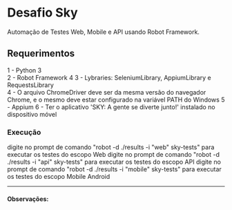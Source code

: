 # Desafio Sky
Automação de Testes Web, Mobile e API usando Robot Framework.

## Requerimentos  
1 - Python 3     
2 - Robot Framework 4
3 - Lybraries: SeleniumLibrary, AppiumLibrary e RequestsLibrary   
4 - O arquivo ChromeDriver deve ser da mesma versão do navegador Chrome, e o mesmo deve estar configurado na variável PATH do Windows
5 - Appium
6 - Ter o aplicativo 'SKY: A gente se diverte junto!' instalado no dispositivo móvel

### Execução
digite no prompt de comando "robot -d ./results -i "web" sky-tests" para executar os testes do escopo Web
digite no prompt de comando "robot -d ./results -i "api" sky-tests" para executar os testes do escopo API
digite no prompt de comando "robot -d ./results -i "mobile" sky-tests" para executar os testes do escopo Mobile Android

___________________________________________________

#### Observações:

